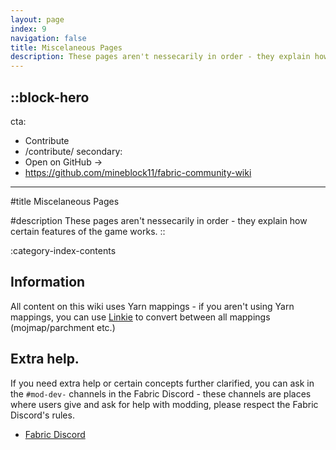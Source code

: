 ```yaml
---
layout: page
index: 9
navigation: false
title: Miscelaneous Pages
description: These pages aren't nessecarily in order - they explain how certain features of the game works.
---
```


::block-hero
---
cta:
  - Contribute
  - /contribute/
secondary:
  - Open on GitHub →
  - https://github.com/mineblock11/fabric-community-wiki
---

#title
Miscelaneous Pages

#description
These pages aren't nessecarily in order - they explain how certain features of the game works.
::

:category-index-contents

## Information

All content on this wiki uses Yarn mappings - if you aren't using Yarn mappings, you can use [Linkie](https://linkie.shedaniel.me/mappings) to convert between all mappings (mojmap/parchment etc.)

## Extra help.

If you need extra help or certain concepts further clarified, you can ask in the `#mod-dev-` channels in the Fabric Discord - these channels are places where users give and ask for help with modding, please respect the Fabric Discord's rules.

- [Fabric Discord](https://discord.gg/v6v4pMv)